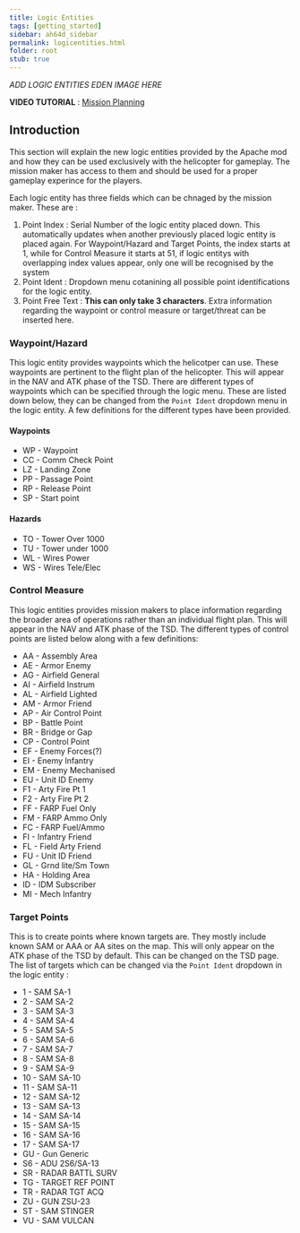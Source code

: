 ```yaml
---
title: Logic Entities
tags: [getting_started]
sidebar: ah64d_sidebar
permalink: logicentities.html
folder: root
stub: true
---
```


*ADD LOGIC ENTITIES EDEN IMAGE HERE*

**VIDEO TUTORIAL** : [Mission Planning](https://youtu.be/Kzl0_3E4APs?si=kB1sQC195c2MuLiu)

## Introduction

This section will explain the new logic entities provided by the Apache mod and how they can be used exclusively with the helicopter for gameplay. The mission maker has access to them and should be used for a proper gameplay experince for the players.

Each logic entity has three fields which can be chnaged by the mission maker. These are : 
1. Point Index : Serial Number of the logic entity placed down. This automatically updates when another previously placed logic entity is placed again. For Waypoint/Hazard and Target Points, the index starts at 1, while for Control Measure it starts at 51, if logic entitys with overlapping index values appear, only one will be recognised by the system
2. Point Ident : Dropdown menu cotanining all possible point identifications for the logic entity.
3. Point Free Text : __This can only take 3 characters__. Extra information regarding the waypoint or control measure or target/threat can be inserted here.

### Waypoint/Hazard

This logic entity provides waypoints which the helicotper can use. These waypoints are pertinent to the flight plan of the helicopter. This will appear in the NAV and ATK phase of the TSD. There are different types of waypoints which can be specified through the logic menu. These are listed down below, they can be changed from the `Point Ident` dropdown menu in the logic entity. A few definitions for the different types have been provided.
#### Waypoints
- WP - Waypoint
- CC - Comm Check Point
- LZ - Landing Zone
- PP - Passage Point
- RP - Release Point
- SP - Start point

#### Hazards
- TO - Tower Over 1000
- TU - Tower under 1000
- WL - Wires Power
- WS - Wires Tele/Elec

### Control Measure

This logic entities provides mission makers to place information regarding the broader area of operations rather than an individual flight plan. This will appear in the NAV and ATK phase of the TSD. The different types of control points are listed below along with a few definitions: 
- AA - Assembly Area
- AE - Armor Enemy
- AG - Airfield General
- AI - Airfield Instrum
- AL - Airfield Lighted
- AM - Armor Friend
- AP - Air Control Point
- BP - Battle Point
- BR - Bridge or Gap
- CP - Control Point
- EF - Enemy Forces(?)
- EI - Enemy Infantry
- EM - Enemy Mechanised
- EU - Unit ID Enemy
- F1 - Arty Fire Pt 1
- F2 - Arty Fire Pt 2
- FF - FARP Fuel Only
- FM - FARP Ammo Only
- FC - FARP Fuel/Ammo
- FI - Infantry Friend
- FL - Field Arty Friend
- FU - Unit ID Friend
- GL - Grnd lite/Sm Town
- HA - Holding Area
- ID - IDM Subscriber
- MI - Mech Infantry

### Target Points

This is to create points where known targets are. They mostly include known SAM or AAA or AA sites on the map. This will only appear on the ATK phase of the TSD by default. This can be changed on the TSD page. The list of targets which can be changed via the `Point Ident` dropdown in the logic entity :

- 1 - SAM SA-1
- 2 - SAM SA-2
- 3 - SAM SA-3
- 4 - SAM SA-4
- 5 - SAM SA-5
- 6 - SAM SA-6
- 7 - SAM SA-7
- 8 - SAM SA-8
- 9 - SAM SA-9
- 10 - SAM SA-10
- 11 - SAM SA-11
- 12 - SAM SA-12
- 13 - SAM SA-13
- 14 - SAM SA-14
- 15 - SAM SA-15
- 16 - SAM SA-16
- 17 - SAM SA-17
- GU - Gun Generic
- S6 - ADU 2S6/SA-13
- SR - RADAR BATTL SURV
- TG - TARGET REF POINT
- TR - RADAR TGT ACQ
- ZU - GUN ZSU-23
- ST - SAM STINGER
- VU - SAM VULCAN